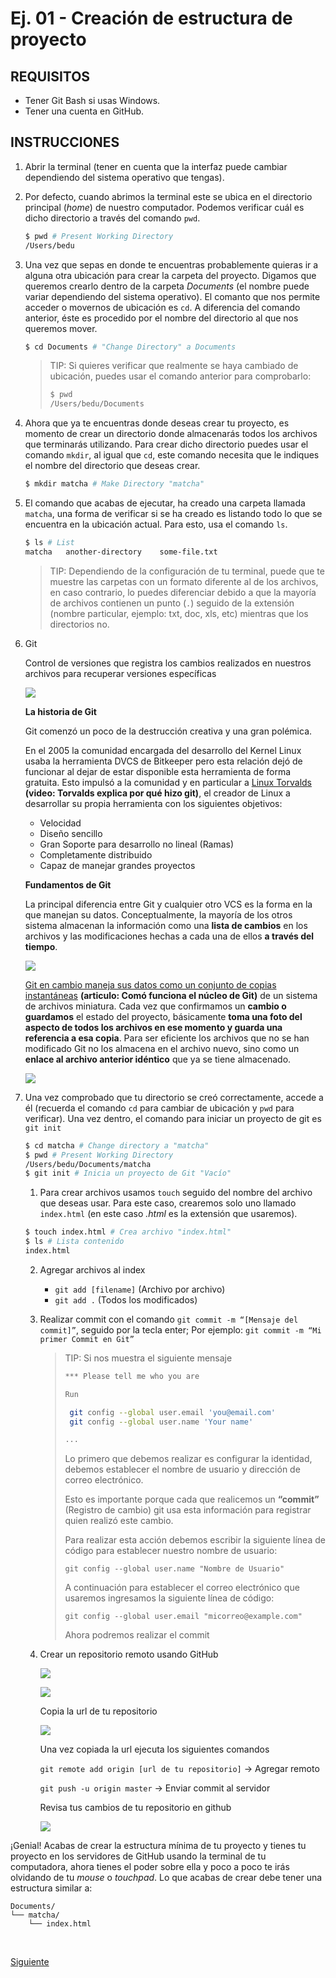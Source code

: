 # Ej. 01 - Creación de estructura de proyecto

## REQUISITOS 
- Tener Git Bash si usas Windows.
- Tener una cuenta en GitHub.

## INSTRUCCIONES

1. Abrir la terminal (tener en cuenta que la interfaz puede cambiar dependiendo
   del sistema operativo que tengas).

2. Por defecto, cuando abrimos la terminal este se ubica en el directorio
   principal (_home_) de nuestro computador. Podemos verificar cuál es dicho
   directorio a través del comando `pwd`.

   ```bash
   $ pwd # Present Working Directory
   /Users/bedu
   ```

3. Una vez que sepas en donde te encuentras probablemente quieras ir a alguna
   otra ubicación para crear la carpeta del proyecto. Digamos que queremos
   crearlo dentro de la carpeta _Documents_ (el nombre puede variar dependiendo
   del sistema operativo). El comanto que nos permite acceder o movernos de
   ubicación es `cd`. A diferencia del comando anterior, éste es procedido por
   el nombre del directorio al que nos queremos mover.

   ```bash
   $ cd Documents # "Change Directory" a Documents
   ```

   > TIP: Si quieres verificar que realmente se haya cambiado de ubicación,
   > puedes usar el comando anterior para comprobarlo:
   >
   > ```bash
   > $ pwd
   > /Users/bedu/Documents
   > ```

4. Ahora que ya te encuentras donde deseas crear tu proyecto, es momento de
   crear un directorio donde almacenarás todos los archivos que terminarás
   utilizando. Para crear dicho directorio puedes usar el comando `mkdir`, al
   igual que `cd`, este comando necesita que le indiques el nombre del
   directorio que deseas crear.

   ```bash
   $ mkdir matcha # Make Directory "matcha"
   ```

5. El comando que acabas de ejecutar, ha creado una carpeta llamada `matcha`,
   una forma de verificar si se ha creado es listando todo lo que se encuentra
   en la ubicación actual. Para esto, usa el comando `ls`.

   ```bash
   $ ls # List
   matcha   another-directory    some-file.txt
   ```

   > TIP: Dependiendo de la configuración de tu terminal, puede que te muestre
   > las carpetas con un formato diferente al de los archivos, en caso contrario,
   > lo puedes diferenciar debido a que la mayoría de archivos contienen un
   > punto (`.`) seguido de la extensión (nombre particular, ejemplo: txt, doc,
   > xls, etc) mientras que los directorios no.

6. Git

   Control de versiones que registra los cambios realizados en nuestros archivos para recuperar
   versiones específicas


   ![](../assets/git.png)

   **La historia de Git**

   Git comenzó un poco de la destrucción creativa y una gran polémica.

   En el 2005 la comunidad encargada del desarrollo del Kernel Linux usaba la herramienta DVCS de Bitkeeper pero esta relación dejó de funcionar al dejar de estar  disponible esta herramienta de forma gratuita. Esto impulsó a la comunidad y en particular a <a href="https://www.youtube.com/watch?v=iNFtX2ctExM" target="_blank">Linux Torvalds</a> **(video: Torvalds explica por qué hizo git)**, el creador de Linux a desarrollar su propia herramienta con los siguientes objetivos:

   - Velocidad
   - Diseño sencillo
   - Gran Soporte para desarrollo no lineal (Ramas)
   - Completamente distribuido
   - Capaz de manejar grandes proyectos

   **Fundamentos de Git**

   La principal diferencia entre Git y cualquier otro VCS es la forma en la que manejan su datos. Conceptualmente, la mayoría de los otros sistema almacenan la información como una **lista de cambios** en los archivos y las modificaciones hechas a cada una de ellos **a través del tiempo**.

   ![](../assets/git1.png)


   <a href="http://raulavila.com/2017/01/como-funciona-git-1/">Git en cambio maneja sus datos como un conjunto de copias instantáneas</a> **(articulo: Comó funciona el núcleo de Git)** de un sistema de archivos miniatura. Cada vez que confirmamos un **cambio o guardamos** el estado del proyecto, básicamente **toma una foto del aspecto de todos los archivos en ese momento y guarda una referencia a esa copia**. Para ser eficiente los archivos que no se han modificado Git no los almacena en el archivo nuevo, sino como un **enlace al archivo anterior idéntico** que ya se tiene almacenado.


   ![](../assets/git2.png)

7. Una vez comprobado que tu directorio se creó correctamente, accede a él
   (recuerda el comando `cd` para cambiar de ubicación y `pwd` para verificar).
   Una vez dentro, el comando para iniciar un proyecto de git es `git init`

   ```bash
   $ cd matcha # Change directory a "matcha"
   $ pwd # Present Working Directory
   /Users/bedu/Documents/matcha
   $ git init # Inicia un proyecto de Git "Vacío"
   ```

   1. Para crear archivos usamos `touch` seguido del nombre
   del archivo que deseas usar. Para este caso, crearemos solo uno llamado
   `index.html` (en este caso _.html_ es la extensión que usaremos).

   ```bash
   $ touch index.html # Crea archivo "index.html"
   $ ls # Lista contenido
   index.html
   ```

   2. Agregar archivos al index

      - `git add [filename]` (Archivo por archivo)
      - `git add .` (Todos los modificados)

   3. Realizar commit con el comando `git commit -m “[Mensaje del commit]”`, seguido por la tecla enter; Por ejemplo: `git commit -m “Mi primer Commit en Git”`

      > TIP: Si nos muestra el siguiente mensaje
      > ```bash
      > *** Please tell me who you are
      >
      > Run
      > 
      >  git config --global user.email 'you@email.com'
      >  git config --global user.name 'Your name'
      > 
      > ...
      >```
      > Lo primero que debemos realizar es configurar la identidad, debemos establecer el nombre de usuario y dirección de correo electrónico.
      > 
      > Esto es importante porque cada que realicemos un **“commit”** (Registro de cambio) git usa esta información para registrar quien realizó este cambio.
      > 
      > Para realizar esta acción debemos escribir la siguiente línea de código para establecer nuestro nombre de usuario:
      > 
      > `git config --global user.name "Nombre de Usuario"`
      >
      > A continuación para establecer el correo electrónico que usaremos ingresamos la siguiente línea de código:
      >
      > `git config --global user.email "micorreo@example.com"`
      > 
      > Ahora podremos realizar el commit

   4. Crear un repositorio remoto usando GitHub

      ![](../assets/git3.png)

      ![](../assets/git4.png)
      
      Copia la url de tu repositorio

      ![](../assets/git5.png)

      Una vez copiada la url ejecuta los siguientes comandos

      `git remote add origin [url de tu repositorio]` -> Agregar remoto

      `git push -u origin master` -> Enviar commit al servidor

      Revisa tus cambios de tu repositorio en github

      ![](../assets/git6.png)

¡Genial! Acabas de crear la estructura mínima de tu proyecto y tienes tu proyecto en 
los servidores de GitHub usando la terminal de tu computadora, ahora tienes el poder sobre 
ella y poco a poco te irás olvidando de tu _mouse_ o _touchpad_. Lo que acabas de crear debe 
tener una estructura similar a:

```text
Documents/
└── matcha/
    └── index.html
```

<br/>

[Siguiente](../Ejemplo%2002)